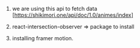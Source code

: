1. we are using this api to fetch data [https://shikimori.one/api/doc/1.0/animes/index]

2. react-intersection-observer => package to install

3. installing framer motion.
